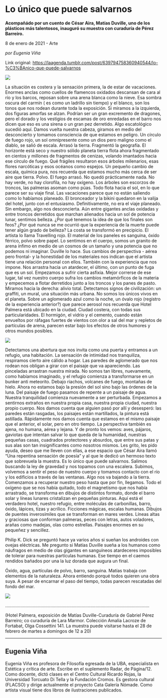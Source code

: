 # Lo único que puede salvarnos

**Acompañádo por un cuento de César Aira, Matías Duville, uno de los plásticos más talentosos, inauguró su muestra con curaduría de Pérez Barreiro.**

8 de enero de 2021 - Arte

_por Eugenia Viña_

Link original: https://laagenda.tumblr.com/post/639794758360940544/lo-%C3%BAnico-que-puede-salvarnos

![](https://64.media.tumblr.com/8000038407ebc99505647bc40794be25/f4e74f067035d794-8c/s500x750/6b1cceb7d5ffc60d8c5b77b3a092cd4b8639e4d3.jpg)

La situación es costera y la sensación primera, la de estar de vacaciones. Enormes anclas como cuellos de flamencos oxidados descansan de cara al río y los barcos, reposan sobre una arena blanca como la nieve.  Esa sombra oscura del carmín ( es como un ladrillo sin tiempo) y el blanco, son los tonos que nos rodean durante toda la exposición. Si miramos a la izquierda, dos figuras amorfas se alzan. Podrían ser un gran excremento de dragones, pero el dorado y los vestigios de escamas de oro enredadas en el barro nos dicen que eso es una sirena o un gran pez derretido. Algo escatológico sucedió aquí. Damos vuelta nuestra cabeza, giramos en medio del desconcierto y tomamos consciencia de que estamos en peligro. Un círculo de fuego rojo, un sol omnipresente como un dios pero maligno como el diablo, se salió de escala. Arrasó la tierra. Fragmentó la geografía.  El horizonte está seco y nuestro sólido planeta tierra flota ahora fragmentado en cientos y millones de fragmentos de cenizas, volando imantados hacia ese círculo de fuego. Qué frágiles resultaron esos árboles milenarios, esas flores narcóticas y esos océanos como espejos. Un pequeño cambio de escala, química pura, nos recuerda que estamos mucho más cerca de ser aire que tierra. Polvo. El fuego arrasó. No quedó prácticamente nada. No hay verde, no hay clorofila, no hay oxígeno. Los árboles son escorzos de troncos, las palmeras asoman como púas. Todo flota hacia el sol, en lo que parece ser su viaje final. Las vacaciones parece que no están saliendo como lo habíamos planeado. El bronceador y la bikini quedaron en la valija del hotel, junto con el entusiasmo. Definitivamente, no era el viaje planeado. Sin embargo, algo nos desconcierta. Aún entre gigantes anclas oxidadas y entre troncos derretidos que marchan alienados hacia un sol de potencia lunar, sentimos belleza. ¿Por qué tenemos la idea de que los finales son feos? ¿Por qué nunca se me ocurrió que la experiencia de la muerte puede tener algún grado de  belleza? La costa se transformó en precipicio. El artista lo llama Travelling rojo.  El material de los paneles es sanguina, óxido férrico,  polvo sobre papel. Lo sentimos en el cuerpo, somos un granito de arena ínfimo en medio de un cosmos de un tamaño y una potencia que no podemos ni imaginar. Duville lo hace. Sus cambios de perspectiva - aérea pero frontal-  y la honestidad de los materiales nos indican que el artista tiene una relación personal con ellos. También con la experiencia que nos impone.  Nos arrastra hacia un atardecer, el último, con un punto de fuga que es un sol. Empezamos a sufrir cierta asfixia. Mejor correrse de ese lugar, tal vez nuestro cuerpo sufra los cambios metamórficos de la materia y empecemos a flotar derretidos junto a los troncos y los panes de pasto. Miramos hacia la derecha: alivio total. Detectamos signos de civilización: un graffiti, un mural, una  situación más urbana. No somos los únicos vivos en el planeta. Sobre un aglomerado azul como la noche, un óvalo rojo (registro de la experiencia anterior?) que parece aerosol nos recuerda que Hotel Palmera está ubicado en la ciudad. Ciudad costera, con todas sus particularidades. El hormigón, el vidrio y el cemento, cuando están envueltos por ráfagas fuertes de  vientos con olor a sal del mar y repletos de partículas de arena,  parecen estar bajo los efectos de otros humores y otros mundos posibles.

![](https://64.media.tumblr.com/9b74f54a4f5bb0e552efcb56600a2f93/f4e74f067035d794-fb/s500x750/c958866b00de1a840ff9d975be6d967a865608c5.jpg)

Detectamos una abertura que nos invita como una puerta y entramos a un refugio, una habitación. La sensación de intimidad nos tranquiliza, respiramos cierto aire cálido a hogar. Las paredes de aglomerado que nos rodean nos obligan a girar con el paisaje que va apareciendo. Las pinceladas arrastran nuestra mirada. No somos tan libres, nuevamente, como habíamos imaginado, y el refugio comienza a transformarse en un bunker anti meteorito. Debajo riachos, volcanes de fuego, montañas de hielo. Ahora no  estamos bajo la presión del sol sino bajo las órdenes de la luna. Del paisaje de fuego pasamos de repente a un paisaje de agua.  Nuestra tranquilidad comienza nuevamente a ser perturbada. Empezamos a sentirnos extraños en  nuestra propia casa, nuestra propia ciudad, nuestra propio cuerpo. Nos damos cuenta que alguien pasó por allí y desesperó: las paredes están rasgadas, los paisajes están martillados, la pintura está astillada. Rápidamente nos damos cuenta que estamos en el mismo paisaje que el anterior, el solar, pero en otro tiempo.  La perspectiva también es ajena, no humana, aérea y lejana. Y de pronto los vemos: aves, pájaros, gaviotas que intentan salvar lo que queda de la humanidad, nuestras pequeñas casas, cuadrados protectores y absurdos,  que entre sus patas y sus alas son tan insignificantes como nosotros mismos. Les grito, les pido ayuda, deseo que me lleven con ellas, a ese espacio que César Aira llamó “Una repentina sensación de poesía” y al que le dedicó un hermoso texto que sobrevuela la muestra. Es lo único que puede salvarnos. Salimos buscando la ley de gravedad y nos topamos con una escalera.  Subimos, volvemos a sentir el peso de nuestro cuerpo y tomamos contacto con el río y los edificios a través de las ventanas. Algo nos va bajando a la tierra. Comenzamos a recuperar nuestro peso hasta que por fin, llegamos. Todo el oxígeno que se nos había quitado, todo el magnetismo que nos había arrastrado, se transforma en dibujos de  distintos formato, donde el barro solar y líneas lunares cristalizan en pequeñas pinturas.  Aquí está el verdadero hotel, nuestro refugio, entre moléculas de carbonillas, barro, óxido, lápices, tizas y acrílico. Ficciones mágicas, escalas humanas. Dibujos de puentes inverosímiles que se transforman en mares verdes. Líneas altas y graciosas que conforman palmeras, peces con letras, autos voladores, arañas como madejas, olas como estrellas. Paisajes enormes en su pequeñez y sencillez.

Philip K. Dick se preguntó hace ya varios años si sueñan los androides con ovejas eléctricas. Me pregunto si Matías Duville sueña a los humanos  como náufragos en medio de olas  gigantes en  sanguíneos atardeceres imposibles de tolerar para nuestras partículas humanas. Ese tiempo en el caemos rendidos bañados por una la  luz dorada que augura un final.

Óxido, agua, partículas de polvo, barro, sanguina. Matías trabaja con elementos de la naturaleza. Ahora entiendo porqué todos quieren una obra suya. A pesar de encarnar el paso del tiempo, todas parecen rescatadas del fondo del mar.

![](https://64.media.tumblr.com/8000038407ebc99505647bc40794be25/f4e74f067035d794-8c/s500x750/6b1cceb7d5ffc60d8c5b77b3a092cd4b8639e4d3.jpg)

…………………………………………………………………………………………………….

(Hotel Palmera, exposición de Matías Duville-Curaduría de Gabriel Pérez Barreiro; co curaduría de Lara Marmor. Colección Amalia Lacroze de Fortabat, Olga Cossettini 141. La muestra puede visitarse hasta el 28 de febrero de martes a domingos de 12 a 20)



---

 Eugenia Viña
-------------

 Eugenia Viña es profesora de Filosofía egresada de la UBA, especialista en Estética y crítica de arte. Escribe en el suplemento Radar, de Página/12. Como docente, dictó clases en el Centro Cultural Ricardo Rojas, la Universidad Torcuato Di Tella y la Fundación Cromos. Es gestora cultural (FLACSO) y dirige actualmente el proyecto Cata Galería Nómade. Como artista visual tiene dos libros de ilustraciones publicados.

